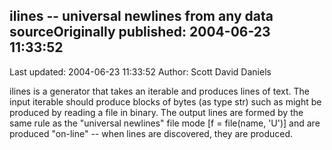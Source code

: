 ## ilines -- universal newlines from any data sourceOriginally published: 2004-06-23 11:33:52 
Last updated: 2004-06-23 11:33:52 
Author: Scott David Daniels 
 
ilines is a generator that takes an iterable and produces lines of text.  The input iterable should produce blocks of bytes (as type str) such as might be produced by reading a file in binary.  The output lines are formed by the same rule as the "universal newlines" file mode [f = file(name, 'U')] and are produced "on-line" -- when lines are discovered, they are produced.